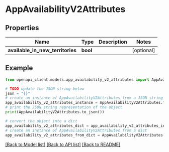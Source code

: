 # AppAvailabilityV2Attributes


## Properties

Name | Type | Description | Notes
------------ | ------------- | ------------- | -------------
**available_in_new_territories** | **bool** |  | [optional] 

## Example

```python
from openapi_client.models.app_availability_v2_attributes import AppAvailabilityV2Attributes

# TODO update the JSON string below
json = "{}"
# create an instance of AppAvailabilityV2Attributes from a JSON string
app_availability_v2_attributes_instance = AppAvailabilityV2Attributes.from_json(json)
# print the JSON string representation of the object
print(AppAvailabilityV2Attributes.to_json())

# convert the object into a dict
app_availability_v2_attributes_dict = app_availability_v2_attributes_instance.to_dict()
# create an instance of AppAvailabilityV2Attributes from a dict
app_availability_v2_attributes_from_dict = AppAvailabilityV2Attributes.from_dict(app_availability_v2_attributes_dict)
```
[[Back to Model list]](../README.md#documentation-for-models) [[Back to API list]](../README.md#documentation-for-api-endpoints) [[Back to README]](../README.md)


